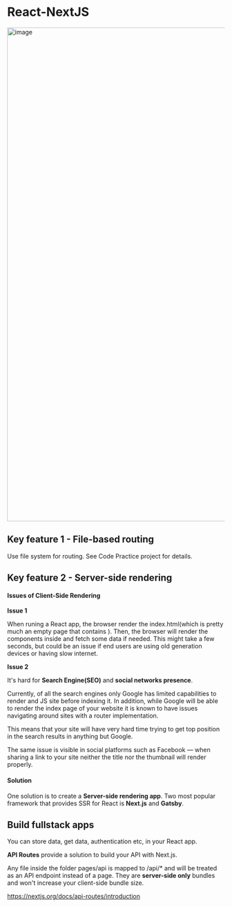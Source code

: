 # React-NextJS

<img width="1143" alt="image" src="https://user-images.githubusercontent.com/38158251/186341470-9d47c317-6e8c-4021-b778-b685033ed958.png">

## Key feature 1 - File-based routing

Use file system for routing. See Code Practice project for details.

## Key feature 2 - Server-side rendering

#### Issues of Client-Side Rendering

**Issue 1** 

When runing a React app, the browser render the index.html(which is pretty much an empty page that contains <App />). Then, the browser will render the components inside <App /> and fetch some data if needed. This might take a few seconds, but could be an issue if end users are using old generation devices or having slow internet.

**Issue 2**

It's hard for **Search Engine(SEO)** and **social networks presence**. 

Currently, of all the search engines only Google has limited capabilities to render and JS site before indexing it. In addition, while Google will be able to render the index page of your website it is known to have issues navigating around sites with a router implementation.

This means that your site will have very hard time trying to get top position in the search results in anything but Google.

The same issue is visible in social platforms such as Facebook — when sharing a link to your site neither the title nor the thumbnail will render properly.

#### Solution

One solution is to create a **Server-side rendering app**. Two most popular framework that provides SSR for React is **Next.js** and **Gatsby**.

## Build fullstack apps 

You can store data, get data, authentication etc, in your React app.

**API Routes** provide a solution to build your API with Next.js.

Any file inside the folder pages/api is mapped to /api/* and will be treated as an API endpoint instead of a page. They are **server-side only** bundles and won't increase your client-side bundle size.

https://nextjs.org/docs/api-routes/introduction
